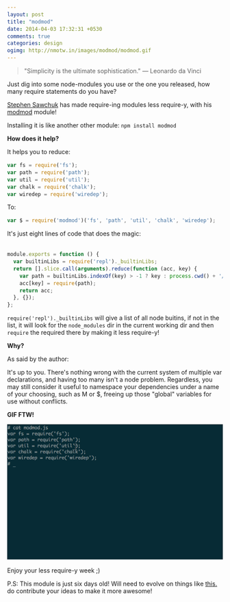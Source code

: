 ```yaml
---
layout: post
title: "modmod"
date: 2014-04-03 17:32:31 +0530
comments: true
categories: design 
ogimg: http://nmotw.in/images/modmod/modmod.gif
---
```


> "Simplicity is the ultimate sophistication." ― Leonardo da Vinci 

Just dig into some node-modules you use or the one you released, how many require statements do you have? 

[Stephen Sawchuk](http://stephenplusplus.github.io/me-but-you/) has made require-ing modules less require-y, with his [modmod](https://github.com/stephenplusplus/modmod) module!

Installing it is like another other module: `npm install modmod` 

__How does it help?__

It helps you to reduce: 

```javascript
var fs = require('fs');
var path = require('path');
var util = require('util');
var chalk = require('chalk');
var wiredep = require('wiredep');
```
To:

```javascript
var $ = require('modmod')('fs', 'path', 'util', 'chalk', 'wiredep');
```

It's just eight lines of code that does the magic:

```javascript

module.exports = function () {
  var builtinLibs = require('repl')._builtinLibs;
  return [].slice.call(arguments).reduce(function (acc, key) {
    var path = builtinLibs.indexOf(key) > -1 ? key : process.cwd() + '/node_modules/' + key;
    acc[key] = require(path);
    return acc;
  }, {});
};

```

`require('repl')._builtinLibs` will give a list of all node buitins, if not in the list, it will look for the `node_modules` dir in the current working dir and then `require` the required there by making it less require-y!

__Why?__

As said by the author:

It's up to you. There's nothing wrong with the current system of multiple var declarations, and having too many isn't a node problem. Regardless, you may still consider it useful to namespace your dependencies under a name of your choosing, such as M or $, freeing up those "global" variables for use without conflicts.


__GIF FTW!__

![modmod](/images/modmod/modmod.gif)


Enjoy your less require-y week ;)

P.S: This module is just six days old! Will need to evolve on things like [this.](https://github.com/stephenplusplus/modmod/issues/4) do contribute your ideas to make it more awesome! 

